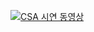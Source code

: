 [![CSA 시연 동영상](https://img.youtube.com/vi/M3rydiyZWyM)](https://www.youtube.com/watch?v=M3rydiyZWyM)
